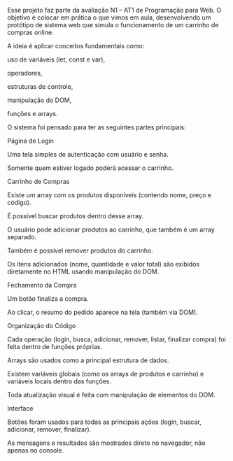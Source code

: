 Esse projeto faz parte da avaliação N1 – AT1 de Programação para Web. O objetivo é colocar em prática o que vimos em aula, desenvolvendo um protótipo de sistema web que simula o funcionamento de um carrinho de compras online.

A ideia é aplicar conceitos fundamentais como:

uso de variáveis (let, const e var),

operadores,

estruturas de controle,

manipulação do DOM,

funções e arrays.

O sistema foi pensado para ter as seguintes partes principais:

Página de Login

Uma tela simples de autenticação com usuário e senha.

Somente quem estiver logado poderá acessar o carrinho.

Carrinho de Compras

Existe um array com os produtos disponíveis (contendo nome, preço e código).

É possível buscar produtos dentro desse array.

O usuário pode adicionar produtos ao carrinho, que também é um array separado.

Também é possível remover produtos do carrinho.

Os itens adicionados (nome, quantidade e valor total) são exibidos diretamente no HTML usando manipulação do DOM.

Fechamento da Compra

Um botão finaliza a compra.

Ao clicar, o resumo do pedido aparece na tela (também via DOM).

Organização do Código

Cada operação (login, busca, adicionar, remover, listar, finalizar compra) foi feita dentro de funções próprias.

Arrays são usados como a principal estrutura de dados.

Existem variáveis globais (como os arrays de produtos e carrinho) e variáveis locais dentro das funções.

Toda atualização visual é feita com manipulação de elementos do DOM.

Interface

Botões foram usados para todas as principais ações (login, buscar, adicionar, remover, finalizar).

As mensagens e resultados são mostrados direto no navegador, não apenas no console.
